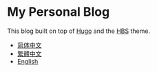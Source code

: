 # My Personal Blog

This blog built on top of [Hugo](https://gohugo.io) and the [HBS](https://github.com/razonyang/hugo-theme-bootstrap) theme.

- [简体中文](https://razonyang.com/zh-hans/)
- [繁體中文](https://razonyang.com/zh-hant/)
- [English](https://razonyang.com/en/)
